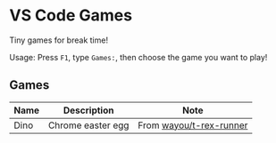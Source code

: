 # VS Code Games

Tiny games for break time!

Usage: Press `F1`, type `Games:`, then choose the game you want to play!

## Games

Name | Description | Note
--- | --- | ---
Dino | Chrome easter egg | From [wayou/t-rex-runner](https://github/wayou/t-rex-runner)